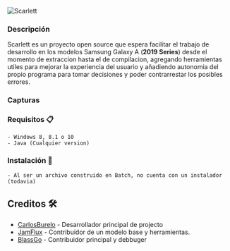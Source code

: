 ![Scarlett](https://carlos-burelo.github.io/Scarlett/assets/Banner.png)

### Descripción
Scarlett es un proyecto open source que espera facilitar el trabajo de desarrollo en los modelos
Samsung Galaxy A (**2019 Series**) desde el momento de extraccion hasta el de compilacion, agregando
herramientas utiles para mejorar la experiencia del usuario y añadiendo autonomia del propio programa
para tomar decisiones y poder contrarrestar los posibles errores.
### Capturas



### Requisitos 📋

```
- Windows 8, 8.1 o 10
- Java (Cualquier version)
```

### Instalación 🔧

```
- Al ser un archivo construido en Batch, no cuenta con un instalador (todavia)
```
## Creditos 🛠️

* [CarlosBurelo](https://github.com/carlos-burelo) - Desarrollador principal de projecto
* [JamFlux](https://github.com/jamflux/) - Contribuidor de un modelo base y herramientas.
* [BlassGo](https://github.com/no-se-su.user/) - Contribuidor principal y debbuger
